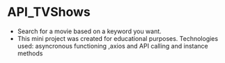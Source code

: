 # API_TVShows
- Search for a movie based on a keyword you want.
- This mini project was created for educational purposes. Technologies used: asyncronous functioning ,axios and API calling and instance methods
